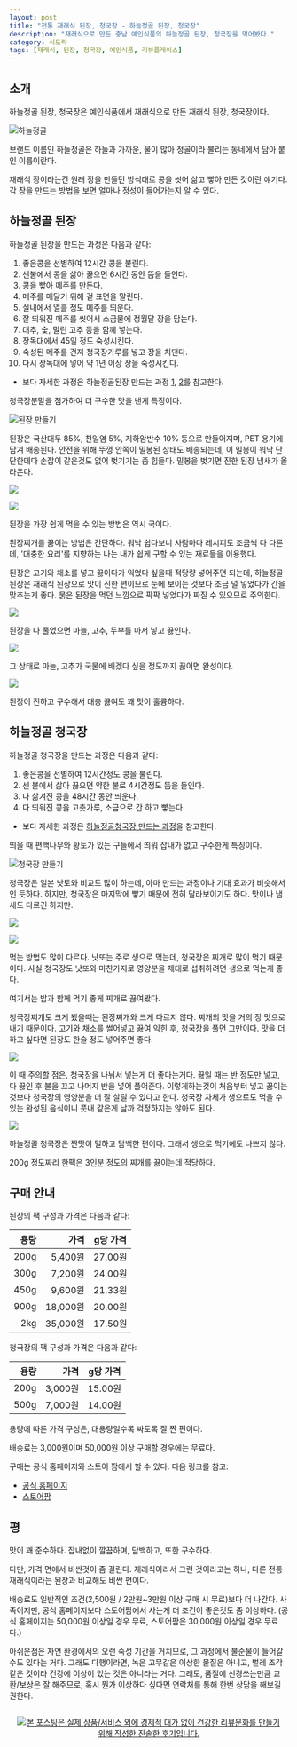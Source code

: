 ```yaml
---
layout: post
title: "전통 재래식 된장, 청국장 - 하늘정골 된장, 청국장"
description: "재래식으로 만든 충남 예인식품의 하늘정골 된장, 청국장을 먹어봤다."
category: 식도락
tags: [재래식, 된장, 청국장, 예인식품, 리뷰플레이스]
---
```


## 소개

하늘정골 된장, 청국장은
예인식품에서 재래식으로 만든 재래식 된장, 청국장이다.

![하늘정골](http://yia0124.cafe24.com/img/img_mainimg.jpg)

브랜드 이름인 하늘정골은
하늘과 가까운, 물이 많아 정골이라 불리는 동네에서 담아 붙인 이름이란다.

재래식 장이라는건 원래 장을 만들던 방식대로
콩을 씻어 삶고 빻아 만든 것이란 얘기다.
각 장을 만드는 방법을 보면 얼마나 정성이 들어가는지 알 수 있다.



## 하늘정골 된장

하늘정골 된장을 만드는 과정은 다음과 같다:

1. 좋은콩을 선별하여 12시간 콩을 불린다.
2. 센불에서 콩을 삶아 끓으면 6시간 동안 뜸을 들인다.
3. 콩을 빻아 메주를 만든다.
4. 메주를 매달기 위해 겉 표면을 말린다.
5. 실내에서 열흘 정도 메주를 띄운다.
6. 잘 띄워진 메주를 씻어서 소금물에 정월달 장을 담는다.
7. 대추, 숯, 말린 고추 등을 함께 넣는다.
8. 장독대에서 45일 정도 숙성시킨다.
9. 숙성된 메주를 건져 청국장가루를 넣고 장을 치댄다.
10. 다시 장독대에 넣어 약 1년 이상 장을 숙성시킨다.

* 보다 자세한 과정은 하늘정골된장 만드는 과정 [1](http://blog.naver.com/yia0124/220665277555), [2](http://blog.naver.com/yia0124/220681458682)를 참고한다.

청국장분말을 첨가하여 더 구수한 맛을 낸게 특징이다.

![된장 만들기](https://lh3.googleusercontent.com/-24VOMoAJj4Y/WaQ0VWSHiKI/AAAAAAAAWlk/CjSR40YlBPIiDccFkStpleDga4LLvHnPgCE0YBhgL/w640/skysoybean-1.jpg)

된장은 국산대두 85%, 천일염 5%, 지하암반수 10% 등으로 만들어지며,
PET 용기에 담겨 배송된다.
안전을 위해 뚜껑 안쪽이 밀봉된 상태도 배송되는데,
이 밀봉이 워낙 단단한데다 손잡이 같은것도 없어 벗기기는 좀 힘들다.
밀봉을 벗기면 진한 된장 냄새가 올라온다.

![](https://lh3.googleusercontent.com/w4v6eoqrSIud_mO_g5evTJxY-F9CEDyTz1zFzaxi5CXjyWIg_lhG8pUgtVDK8sfLyAheLYXpcW2zsg=s640)

![](https://lh3.googleusercontent.com/utq_OTbpHu-zzlWex29cJSTRWxYBjnKSvSwNPM6UMWORWrW1Ac7nBCZNsF3hfpu0uv6qKMDB2T9vfw=s640)

된장을 가장 쉽게 먹을 수 있는 방법은 역시 국이다.

된장찌개를 끓이는 방법은 간단하다.
워낙 쉽다보니 사람마다 레시피도 조금씩 다 다른데,
'대충한 요리'를 지향하는 나는 내가 쉽게 구할 수 있는 재료들을 이용했다.

된장은 고기와 채소를 넣고 끓이다가 익었다 싶을때 적당량 넣어주면 되는데,
하늘정골 된장은 재래식 된장으로 맛이 진한 편이므로
눈에 보이는 것보다 조금 덜 넣었다가 간을 맞추는게 좋다.
묽은 된장을 먹던 느낌으로 팍팍 넣었다가 짜질 수 있으므로 주의한다.

![](https://lh3.googleusercontent.com/ARc0-nu9JWScn5_ryarj98udji6IrLJSFoltHyl6-w0llyJ0AJ73ZkpXCCudjXm7G59suqmBION4ug=s640)

된장을 다 풀었으면
마늘, 고추, 두부를 마저 넣고 끓인다.

![](https://lh3.googleusercontent.com/7cInOzQnZ5Lyng6r17U7WndkD7n-k3BQ18UC9TluhkAGozh-8pAwDGHpRx4U3E8t1oDOw6Jsgt5q7w=s640)

그 상태로 마늘, 고추가 국물에 배겠다 싶을 정도까지 끓이면 완성이다.

![](https://lh3.googleusercontent.com/z46tq0a3Tp3-UpxrvSJ4_9Q4C_Z8VMrh7Jpe3HJKc-Shx52NTGtnJ00SdRjcKzsPC_v5-mXGKcZpDw=s640)

된장이 진하고 구수해서
대충 끓여도 꽤 맛이 훌륭하다.



## 하늘정골 청국장

하늘정골 청국장을 만드는 과정은 다음과 같다:

1. 좋은콩을 선별하여 12시간정도 콩을 불린다.
2. 센 불에서 삶아 끓으면 약한 불로 4시간정도 뜸을 들인다.
3. 다 삶겨진 콩을 48시간 동안 띄운다.
4. 다 띄워진 콩을 고춧가루, 소금으로 간 하고 빻는다.

* 보다 자세한 과정은 [하늘정골청국장 만드는 과정](http://blog.naver.com/yia0124/220699331219)을 참고한다.

띄울 때 편백나무와 황토가 있는 구들에서 띄워 잡내가 없고 구수한게 특징이다.

![청국장 만들기](https://lh3.googleusercontent.com/-UCyA4UfOXRg/WaQwUwPiEDI/AAAAAAAAWlM/R2CmTHj3mx4ZLZvwOxq70QuFKfMw4Qc4gCE0YBhgL/w640/skysoybean-2.jpg)

청국장은 일본 낫토와 비교도 많이 하는데,
아마 만드는 과정이나 기대 효과가 비슷해서인 듯하다.
하지만, 청국장은 마지막에 빻기 때문에 전혀 달라보이기도 하다.
맛이나 냄새도 다르긴 하지만.

![](https://lh3.googleusercontent.com/3TG0DEVn5eI7OmtCvDwaU7tdQNNsRm9TBeI7He99P9OlL532R4kb1xM8X5Wv0X0VUHpdKut7BcLzbQ=s640)

![](https://lh3.googleusercontent.com/D4UWC94TDLbZTl7ZxFBD7gl0tJFHR_Ih3dl0MondMnkSOOzmviB6fsRsxvq3V592J5llJJzBXbfbcQ=s640)

먹는 방법도 많이 다르다.
낫또는 주로 생으로 먹는데, 청국장은 찌개로 많이 먹기 때문이다.
사실 청국장도 낫또와 마찬가지로 영양분을 제대로 섭취하려면 생으로 먹는게 좋다.

여기서는 밥과 함께 먹기 좋게 찌개로 끓여봤다.

청국장찌개도 크게 봤을때는 된장찌개와 크게 다르지 않다.
찌개의 맛을 거의 장 맛으로 내기 때문이다.
고기와 채소를 썰어넣고 끓여 익힌 후, 청국장을 풀면 그만이다.
맛을 더하고 싶다면 된장도 한술 정도 넣어주면 좋다.

![](https://lh3.googleusercontent.com/Lo6408ntAbRIs0n_hn6C0rn-ydNrfWlIhLgAaRUt2gdWFXLSjc8r0TeTGRd_zApYGp6eWN1SF_I61Q=s640)

이 때 주의할 점은,
청국장을 나눠서 넣는게 더 좋다는거다.
끓일 때는 반 정도만 넣고,
다 끓인 후 불을 끄고 나머지 반을 넣어 풀어준다.
이렇게하는것이 처음부터 넣고 끓이는 것보다 청국장의 영양분을 더 잘 살릴 수 있다고 한다.
청국장 자체가 생으로도 먹을 수 있는 완성된 음식이니 풋내 같은게 날까 걱정하지는 않아도 된다.

![](https://lh3.googleusercontent.com/s0gdVo_Hj7-V5WPe_F-oTZBsTJJLOnllPqPaUpPrTmQQa8wmaZDhbZtMmAMMLNjY3FUTMyEsrzU5zg=s640)

하늘정골 청국장은 짠맛이 덜하고 담백한 편이다.
그래서 생으로 먹기에도 나쁘지 않다.

200g 정도짜리 한팩은 3인분 정도의 찌개를 끓이는데 적당하다.



## 구매 안내

된장의 팩 구성과 가격은 다음과 같다:

용량 | 가격     | g당 가격
----:|---------:|:-------:
200g |  5,400원 | 27.00원
300g |  7,200원 | 24.00원
450g |  9,600원 | 21.33원
900g | 18,000원 | 20.00원
 2kg | 35,000원 | 17.50원

청국장의 팩 구성과 가격은 다음과 같다:

용량 | 가격    | g당 가격
----:|--------:|:-------:
200g | 3,000원 | 15.00원
500g | 7,000원 | 14.00원

용량에 따른 가격 구성은, 대용량일수록 싸도록 잘 짠 편이다.

배송료는 3,000원이며 50,000원 이상 구매할 경우에는 무료다.

구매는 공식 홈페이지와 스토어 팜에서 할 수 있다.
다음 링크를 참고:

- [공식 홈페이지](http://www.하늘정골된장.com/)
- [스토어팜](http://storefarm.naver.com/skysoybean)



## 평

맛이 꽤 준수하다.
잡내없이 깔끔하며, 담백하고, 또한 구수하다.

다만, 가격 면에서 비싼것이 좀 걸린다.
재래식이라서 그런 것이라고는 하나,
다른 전통 재래식이라는 된장과 비교해도 비싼 편이다.

배송료도 일반적인 조건(2,500원 / 2만원~3만원 이상 구매 시 무료)보다 더 나간다.
사족이지만, 공식 홈페이지보다 스토어팜에서 사는게 더 조건이 좋은것도 좀 이상하다.
(공식 홈페이지는 50,000원 이상일 경우 무료, 스토어팜은 30,000원 이상일 경우 무료다.)

아쉬운점은 자연 환경에서의 오랜 숙성 기간을 거치므로,
그 과정에서 불순물이 들어갈 수도 있다는 거다.
그래도 다행이라면, 녹은 고무같은 이상한 물질은 아니고,
벌레 조각 같은 것이라 건강에 이상이 있는 것은 아니라는 거다.
그래도, 품질에 신경쓰는만큼 교환/보상은 잘 해주므로,
혹시 뭔가 이상하다 싶다면 연락처를 통해 한번 상담을 해보길 권한다.



<div style="text-align: center; padding: 1em;"><a href="http://reviewplace.co.kr/detail.php?number=9456" target="_blank"><img src="http://reviewplace.co.kr/blog_traffic.php?key=OTQ1NnxyZXpub2E%3D" border="0" alt="본 포스팅은 실제 상품/서비스 외에 경제적 대가 없이 건강한 리뷰문화를 만들기 위해 작성한 진솔한 후기입니다."></a></div>
